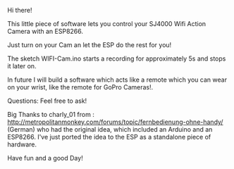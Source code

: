 Hi there!

This little piece of software lets you control your SJ4000 Wifi Action Camera with an ESP8266.

Just turn on your Cam an let the ESP do the rest for you!

The sketch WIFI-Cam.ino starts a recording for approximately 5s and stops it later on.

In future I will build a software which acts like a remote which you can wear on your wrist, like the remote for GoPro Cameras!.

Questions: Feel free to ask!

Big Thanks to charly_01 from :
http://metropolitanmonkey.com/forums/topic/fernbedienung-ohne-handy/
(German)
who had the original idea, which included an Arduino and an ESP8266.
I've just ported the idea to the ESP as a standalone piece of hardware.


Have fun and a good Day!

